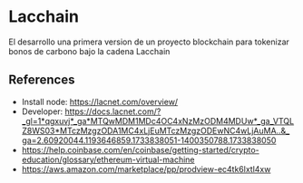 # Lacchain

El desarrollo una primera version de un proyecto blockchain para tokenizar bonos de carbono bajo la cadena Lacchain

## References

- Install node: <https://lacnet.com/overview/>
- Developer: <https://docs.lacnet.com/?_gl=1*qgxuvj*_ga*MTQwMDM1MDc4OC4xNzMzODM4MDUw*_ga_VTQLZ8WS03*MTczMzgzODA1MC4xLjEuMTczMzgzODEwNC4wLjAuMA..&_ga=2.60920044.1193646859.1733838051-1400350788.1733838050>
- <https://help.coinbase.com/en/coinbase/getting-started/crypto-education/glossary/ethereum-virtual-machine>
- <https://aws.amazon.com/marketplace/pp/prodview-ec4tk6lxtl4xw>
